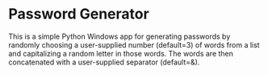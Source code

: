 # Password Generator
This is a simple Python Windows app for generating passwords by randomly choosing a user-supplied number (default=3) of words from a list and capitalizing a random letter in those words. The words are then concatenated with a user-supplied separator (default=&).
